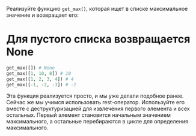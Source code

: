 Реализуйте функцию `get_max()`, которая ищет в списке максимальное значение и возвращает его:

# Для пустого списка возвращается None
``` python
get_max([]) # None
get_max([1, 10, 8]) # 10
get_max([1, 2, 3, 4]) # 4
get_max([-1, -2, -3]) # -1
```
Эта функция реализуется просто, и мы уже делали подобное ранее. Сейчас же мы учимся использовать rest-оператор. Используйте его вместе с деструктуризацией для извлечения первого элемента и всех остальных. Первый элемент становится начальным значением максимального, а остальные перебираются в цикле для определения максимального.